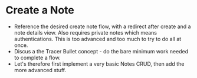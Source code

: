 # Create a Note
- Reference the desired create note flow, with a redirect after create and a note details view. Also requires private notes which means authentications.  This is too advanced and too much to try to do all at once.
- Discus a the Tracer Bullet concept - do the bare minimum work needed to complete a flow.
- Let's therefore first implement a very basic Notes CRUD, then add the more advanced stuff.
